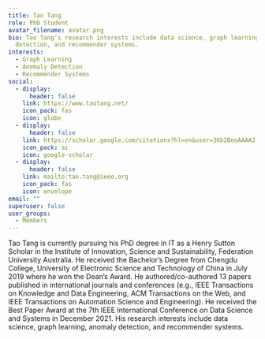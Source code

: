 ```yaml
---
title: Tao Tang
role: PhD Student
avatar_filename: avatar.png
bio: Tao Tang's research interests include data science, graph learning, anomaly
  detection, and recommender systems.
interests:
  - Graph Learning
  - Anomaly Detection
  - Recommender Systems
social:
  - display:
      header: false
    link: https://www.taotang.net/
    icon_pack: fas
    icon: globe
  - display:
      header: false
    link: https://scholar.google.com/citations?hl=en&user=3Kb2BeoAAAAJ
    icon_pack: ai
    icon: google-scholar
  - display:
      header: false
    link: mailto:tao.tang@ieee.org
    icon_pack: fas
    icon: envelope
email: ""
superuser: false
user_groups:
  - Members
---
```

Tao Tang is currently pursuing his PhD degree in IT as a Henry Sutton Scholar in the Institute of Innovation, Science and Sustainability, Federation University Australia. He received the Bachelor’s Degree from Chengdu College, University of Electronic Science and Technology of China in July 2019 where he won the Dean’s Award. He authored/co-authored 13 papers published in international journals and conferences (e.g., IEEE Transactions on Knowledge and Data Engineering, ACM Transactions on the Web, and IEEE Transactions on Automation Science and Engineering). He received the Best Paper Award at the 7th IEEE International Conference on Data Science and Systems in December 2021. His research interests include data science, graph learning, anomaly detection, and recommender systems.